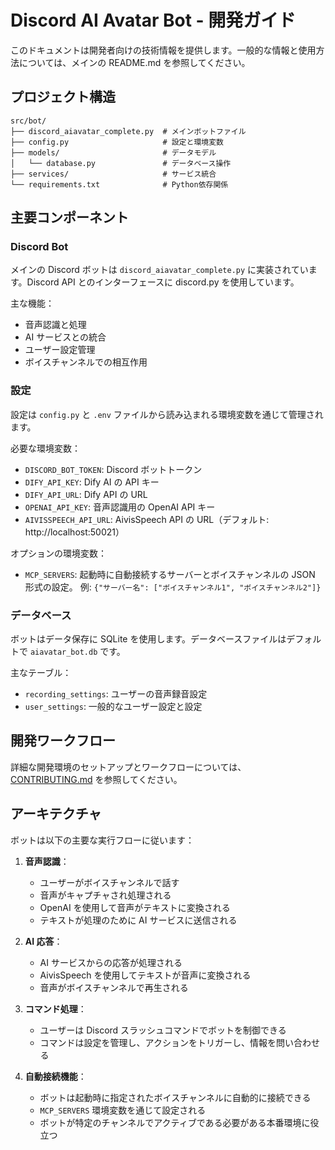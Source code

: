 # Discord AI Avatar Bot - 開発ガイド

このドキュメントは開発者向けの技術情報を提供します。一般的な情報と使用方法については、メインの README.md を参照してください。

## プロジェクト構造

```
src/bot/
├── discord_aiavatar_complete.py  # メインボットファイル
├── config.py                     # 設定と環境変数
├── models/                       # データモデル
│   └── database.py               # データベース操作
├── services/                     # サービス統合
└── requirements.txt              # Python依存関係
```

## 主要コンポーネント

### Discord Bot

メインの Discord ボットは `discord_aiavatar_complete.py` に実装されています。Discord API とのインターフェースに discord.py を使用しています。

主な機能：
- 音声認識と処理
- AI サービスとの統合
- ユーザー設定管理
- ボイスチャンネルでの相互作用

### 設定

設定は `config.py` と `.env` ファイルから読み込まれる環境変数を通じて管理されます。

必要な環境変数：
- `DISCORD_BOT_TOKEN`: Discord ボットトークン
- `DIFY_API_KEY`: Dify AI の API キー
- `DIFY_API_URL`: Dify API の URL
- `OPENAI_API_KEY`: 音声認識用の OpenAI API キー
- `AIVISSPEECH_API_URL`: AivisSpeech API の URL（デフォルト: http://localhost:50021）

オプションの環境変数：
- `MCP_SERVERS`: 起動時に自動接続するサーバーとボイスチャンネルの JSON 形式の設定。
  例: `{"サーバー名": ["ボイスチャンネル1", "ボイスチャンネル2"]}`

### データベース

ボットはデータ保存に SQLite を使用します。データベースファイルはデフォルトで `aiavatar_bot.db` です。

主なテーブル：
- `recording_settings`: ユーザーの音声録音設定
- `user_settings`: 一般的なユーザー設定と設定

## 開発ワークフロー

詳細な開発環境のセットアップとワークフローについては、[CONTRIBUTING.md](CONTRIBUTING.md) を参照してください。

## アーキテクチャ

ボットは以下の主要な実行フローに従います：

1. **音声認識**：
   - ユーザーがボイスチャンネルで話す
   - 音声がキャプチャされ処理される
   - OpenAI を使用して音声がテキストに変換される
   - テキストが処理のために AI サービスに送信される

2. **AI 応答**：
   - AI サービスからの応答が処理される
   - AivisSpeech を使用してテキストが音声に変換される
   - 音声がボイスチャンネルで再生される

3. **コマンド処理**：
   - ユーザーは Discord スラッシュコマンドでボットを制御できる
   - コマンドは設定を管理し、アクションをトリガーし、情報を問い合わせる

4. **自動接続機能**：
   - ボットは起動時に指定されたボイスチャンネルに自動的に接続できる
   - `MCP_SERVERS` 環境変数を通じて設定される
   - ボットが特定のチャンネルでアクティブである必要がある本番環境に役立つ